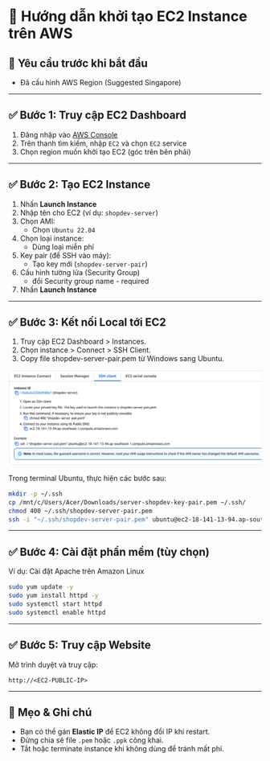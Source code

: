 # 🚀 Hướng dẫn khởi tạo EC2 Instance trên AWS

## 🧰 Yêu cầu trước khi bắt đầu
- Đã cấu hình AWS Region (Suggested Singapore)
---

## ✅ Bước 1: Truy cập EC2 Dashboard
1. Đăng nhập vào [AWS Console](https://console.aws.amazon.com/)
2. Trên thanh tìm kiếm, nhập `EC2` và chọn `EC2` service
3. Chọn region muốn khởi tạo EC2 (góc trên bên phải)
---

## ✅ Bước 2: Tạo EC2 Instance
1. Nhấn **Launch Instance**
2. Nhập tên cho EC2 (ví dụ: `shopdev-server`)
3. Chọn AMI:
   - Chọn `Ubuntu 22.04` 
4. Chọn loại instance:
   - Dùng loại miễn phí
5. Key pair (để SSH vào máy):
   - Tạo key mới (`shopdev-server-pair`)
6. Cấu hình tường lửa (Security Group)
    - đổi Security group name - required
7. Nhấn **Launch Instance**
---

## ✅ Bước 3: Kết nối Local tới EC2
1. Truy cập EC2 Dashboard > Instances.
2. Chọn instance > Connect > SSH Client.
3. Copy file shopdev-server-pair.pem từ Windows sang Ubuntu.

<img src="../images/ssh-client.png" alt="Mô tả ảnh"/>


Trong terminal Ubuntu, thực hiện các bước sau:
```bash
mkdir -p ~/.ssh 
cp /mnt/c/Users/Acer/Downloads/server-shopdev-key-pair.pem ~/.ssh/
chmod 400 ~/.ssh/shopdev-server-pair.pem
ssh -i "~/.ssh/shopdev-server-pair.pem" ubuntu@ec2-18-141-13-94.ap-southeast-1.compute.amazonaws.com
```
---

## ✅ Bước 4: Cài đặt phần mềm (tùy chọn)

Ví dụ: Cài đặt Apache trên Amazon Linux
```bash
sudo yum update -y
sudo yum install httpd -y
sudo systemctl start httpd
sudo systemctl enable httpd
```

---

## ✅ Bước 5: Truy cập Website

Mở trình duyệt và truy cập:
```
http://<EC2-PUBLIC-IP>
```

---

## 📌 Mẹo & Ghi chú

- Bạn có thể gán **Elastic IP** để EC2 không đổi IP khi restart.
- Đừng chia sẻ file `.pem` hoặc `.ppk` công khai.
- Tắt hoặc terminate instance khi không dùng để tránh mất phí.
